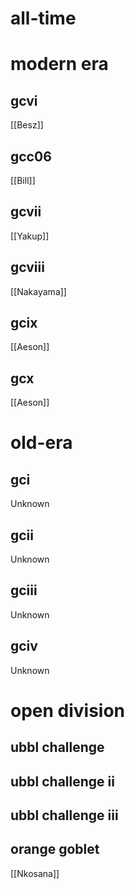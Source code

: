 # all-time

# modern era

## gcvi

[[Besz]]

## gcc06

[[Bill]]

## gcvii

[[Yakup]]

## gcviii

[[Nakayama]]

## gcix

[[Aeson]]

## gcx

[[Aeson]]

# old-era

## gci

Unknown

## gcii

Unknown

## gciii

Unknown

## gciv

Unknown

# open division

## ubbl challenge

## ubbl challenge ii

## ubbl challenge iii

## orange goblet

[[Nkosana]]